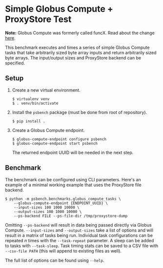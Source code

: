 # Simple Globus Compute + ProxyStore Test

**Note:** Globus Compute was formerly called funcX. Read about the change
[here](https://globus-compute.readthedocs.io/en/latest/funcx_upgrade.html).

This benchmark executes and times a series of simple Globus Compute tasks
that take arbitrarily sized byte array inputs and return arbitrarily sized
byte arrays. The input/output sizes and ProxyStore backend can be
specified.

## Setup

1. Create a new virtual environment.
   ```
   $ virtualenv venv
   $ . venv/bin/activate
   ```
2. Install the `psbench` package (must be done from root of repository).
   ```
   $ pip install .
   ```
3. Create a Globus Compute endpoint.
   ```
   $ globus-compute-endpoint configure psbench
   $ globus-compute-endpoint start psbench
   ```
   The returned endpoint UUID will be needed in the next step.

## Benchmark

The benchmark can be configured using CLI parameters.
Here's an example of a minimal working example that uses the ProxyStore
file backend.

```
$ python -m psbench.benchmarks.globus_compute_tasks \
    --globus-compute-endpoint {ENDPOINT_UUID} \
    --input-sizes 100 1000 10000 \
    --output-sizes 100 1000 10000 \
    --ps-backend FILE --ps-file-dir /tmp/proxystore-dump
```

Omitting `--ps-backend` will result in data being passed directly via
Globus Compute. `--input-sizes` and `--output-sizes` take a list of options and
will result in a matrix of tasks being run. Individual task configurations can
be repeated *n* times with the `--task-repeat` parameter. A sleep can be added
to tasks with `--task-sleep`. Task timing stats can be saved to a CSV file
with `--csv-file PATH` (this will append to existing files as well).

The full list of options can be found using `--help`.
